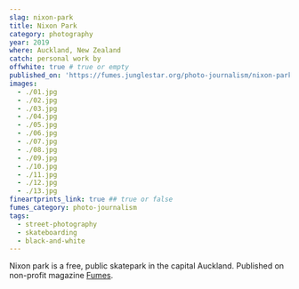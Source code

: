 ```yaml
---
slag: nixon-park
title: Nixon Park
category: photography
year: 2019
where: Auckland, New Zealand
catch: personal work by
offwhite: true # true or empty
published_on: 'https://fumes.junglestar.org/photo-journalism/nixon-park/'
images:
  - ./01.jpg
  - ./02.jpg
  - ./03.jpg
  - ./04.jpg
  - ./05.jpg
  - ./06.jpg
  - ./07.jpg
  - ./08.jpg
  - ./09.jpg
  - ./10.jpg
  - ./11.jpg
  - ./12.jpg
  - ./13.jpg
fineartprints_link: true ## true or false
fumes_category: photo-journalism
tags:
  - street-photography
  - skateboarding
  - black-and-white
---
```


Nixon park is a free, public skatepark in the capital Auckland. Published on non-profit magazine [Fumes](https://fumes.junglestar.org/art/nixon-park/).
